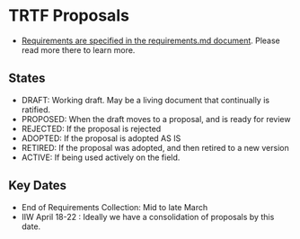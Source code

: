 # TRTF Proposals

- [Requirements are specified in the requirements.md
  document](./requirements.md). Please read more there to learn more.

## States

- DRAFT: Working draft. May be a living document that continually is ratified.
- PROPOSED: When the draft moves to a proposal, and is ready for review
- REJECTED: If the proposal is rejected
- ADOPTED: If the proposal is adopted AS IS
- RETIRED: If the proposal was adopted, and then retired to a new version
- ACTIVE: If being used actively on the field.

## Key Dates

- End of Requirements Collection: Mid to late March
- IIW April 18-22 : Ideally we have a consolidation of proposals by this date.
